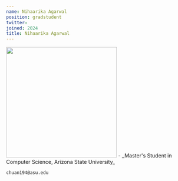 ```yaml
---
name: Nihaarika Agarwal
position: gradstudent
twitter:
joined: 2024
title: Nihaarika Agarwal
---
```


<img width="300" src="{{site.baseurl}}/images/people/{{page.avatar}}" data-action="zoom">
- _Master's Student in Computer Science, Arizona State University_
<br>

<i class="fa fa-envelope-o"></i> `chuan194@asu.edu`





